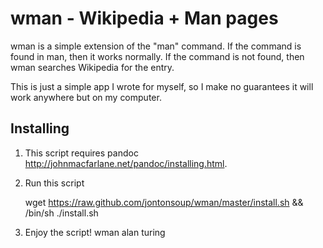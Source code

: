 wman - Wikipedia + Man pages
====================
wman is a simple extension of the "man" command. If the command is found in man, then it works normally. If the command is not found, then wman searches Wikipedia for the entry.

This is just a simple app I wrote for myself, so I make no guarantees it will work anywhere but on my computer.

Installing
---------------------

1. This script requires pandoc http://johnmacfarlane.net/pandoc/installing.html.

2. Run this script

	wget https://raw.github.com/jontonsoup/wman/master/install.sh && /bin/sh ./install.sh

3. Enjoy the script!
	wman alan turing